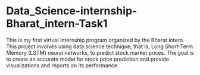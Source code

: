 # Data_Science-internship-Bharat_intern-Task1
This is my first virtual internship program organized by the Bharat intern. This project involves using data science technique, that is, Long Short-Term Memory (LSTM) neural networks, to predict stock market prices. The goal is to create an accurate model for stock price prediction and provide visualizations and reports on its performance.
